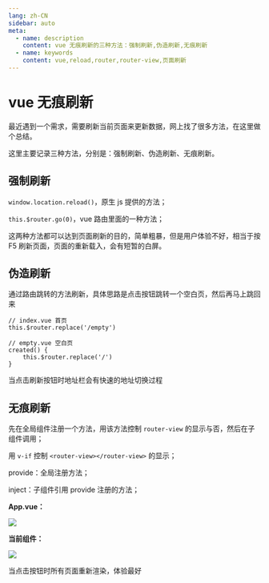 ```yaml
---
lang: zh-CN
sidebar: auto
meta:
  - name: description
    content: vue 无痕刷新的三种方法：强制刷新,伪造刷新,无痕刷新
  - name: keywords
    content: vue,reload,router,router-view,页面刷新
---
```


# vue 无痕刷新

最近遇到一个需求，需要刷新当前页面来更新数据，网上找了很多方法，在这里做个总结。 

这里主要记录三种方法，分别是：强制刷新、伪造刷新、无痕刷新。  

## 强制刷新 

`window.location.reload()`，原生 js 提供的方法；    

`this.$router.go(0)`，vue 路由里面的一种方法；    

这两种方法都可以达到页面刷新的目的，简单粗暴，但是用户体验不好，相当于按 F5 刷新页面，页面的重新载入，会有短暂的白屏。

## 伪造刷新

通过路由跳转的方法刷新，具体思路是点击按钮跳转一个空白页，然后再马上跳回来  

```vue 
// index.vue 首页
this.$router.replace('/empty')

// empty.vue 空白页
created() {
    this.$router.replace('/')
}
```

当点击刷新按钮时地址栏会有快速的地址切换过程

## 无痕刷新

先在全局组件注册一个方法，用该方法控制 `router-view` 的显示与否，然后在子组件调用；

用 `v-if` 控制 `<router-view></router-view>` 的显示；

provide：全局注册方法；

inject：子组件引用 provide 注册的方法； 

**App.vue：**

![](http://cjm0.oss-cn-beijing.aliyuncs.com/18-11-16/85048642.jpg)

**当前组件：**

![](http://cjm0.oss-cn-beijing.aliyuncs.com/18-11-16/65616354.jpg)

当点击按钮时所有页面重新渲染，体验最好










